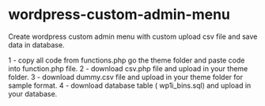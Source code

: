 # wordpress-custom-admin-menu
Create wordpress custom admin menu with custom upload csv file and save data in database.

1 - copy all code from functions.php go the theme folder and paste code into function.php file.
2 - download csv.php file and upload in your theme folder.
3 - download dummy.csv file and upload in your theme folder for sample format.
4 - download database table ( wp1i_bins.sql)   and upload in your database.
